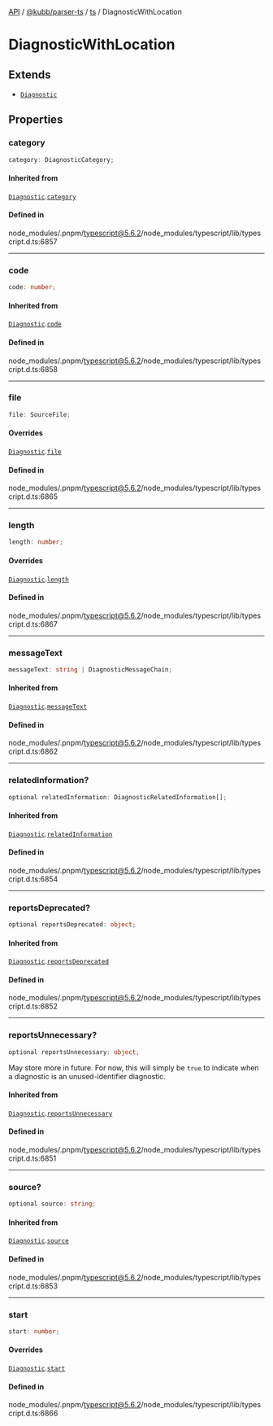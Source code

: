[API](../../../../../packages.md) / [@kubb/parser-ts](../../../index.md) / [ts](../index.md) / DiagnosticWithLocation

# DiagnosticWithLocation

## Extends

- [`Diagnostic`](Diagnostic.md)

## Properties

### category

```ts
category: DiagnosticCategory;
```

#### Inherited from

[`Diagnostic`](Diagnostic.md).[`category`](Diagnostic.md#category)

#### Defined in

node\_modules/.pnpm/typescript@5.6.2/node\_modules/typescript/lib/typescript.d.ts:6857

***

### code

```ts
code: number;
```

#### Inherited from

[`Diagnostic`](Diagnostic.md).[`code`](Diagnostic.md#code)

#### Defined in

node\_modules/.pnpm/typescript@5.6.2/node\_modules/typescript/lib/typescript.d.ts:6858

***

### file

```ts
file: SourceFile;
```

#### Overrides

[`Diagnostic`](Diagnostic.md).[`file`](Diagnostic.md#file)

#### Defined in

node\_modules/.pnpm/typescript@5.6.2/node\_modules/typescript/lib/typescript.d.ts:6865

***

### length

```ts
length: number;
```

#### Overrides

[`Diagnostic`](Diagnostic.md).[`length`](Diagnostic.md#length)

#### Defined in

node\_modules/.pnpm/typescript@5.6.2/node\_modules/typescript/lib/typescript.d.ts:6867

***

### messageText

```ts
messageText: string | DiagnosticMessageChain;
```

#### Inherited from

[`Diagnostic`](Diagnostic.md).[`messageText`](Diagnostic.md#messagetext)

#### Defined in

node\_modules/.pnpm/typescript@5.6.2/node\_modules/typescript/lib/typescript.d.ts:6862

***

### relatedInformation?

```ts
optional relatedInformation: DiagnosticRelatedInformation[];
```

#### Inherited from

[`Diagnostic`](Diagnostic.md).[`relatedInformation`](Diagnostic.md#relatedinformation)

#### Defined in

node\_modules/.pnpm/typescript@5.6.2/node\_modules/typescript/lib/typescript.d.ts:6854

***

### reportsDeprecated?

```ts
optional reportsDeprecated: object;
```

#### Inherited from

[`Diagnostic`](Diagnostic.md).[`reportsDeprecated`](Diagnostic.md#reportsdeprecated)

#### Defined in

node\_modules/.pnpm/typescript@5.6.2/node\_modules/typescript/lib/typescript.d.ts:6852

***

### reportsUnnecessary?

```ts
optional reportsUnnecessary: object;
```

May store more in future. For now, this will simply be `true` to indicate when a diagnostic is an unused-identifier diagnostic.

#### Inherited from

[`Diagnostic`](Diagnostic.md).[`reportsUnnecessary`](Diagnostic.md#reportsunnecessary)

#### Defined in

node\_modules/.pnpm/typescript@5.6.2/node\_modules/typescript/lib/typescript.d.ts:6851

***

### source?

```ts
optional source: string;
```

#### Inherited from

[`Diagnostic`](Diagnostic.md).[`source`](Diagnostic.md#source)

#### Defined in

node\_modules/.pnpm/typescript@5.6.2/node\_modules/typescript/lib/typescript.d.ts:6853

***

### start

```ts
start: number;
```

#### Overrides

[`Diagnostic`](Diagnostic.md).[`start`](Diagnostic.md#start)

#### Defined in

node\_modules/.pnpm/typescript@5.6.2/node\_modules/typescript/lib/typescript.d.ts:6866
